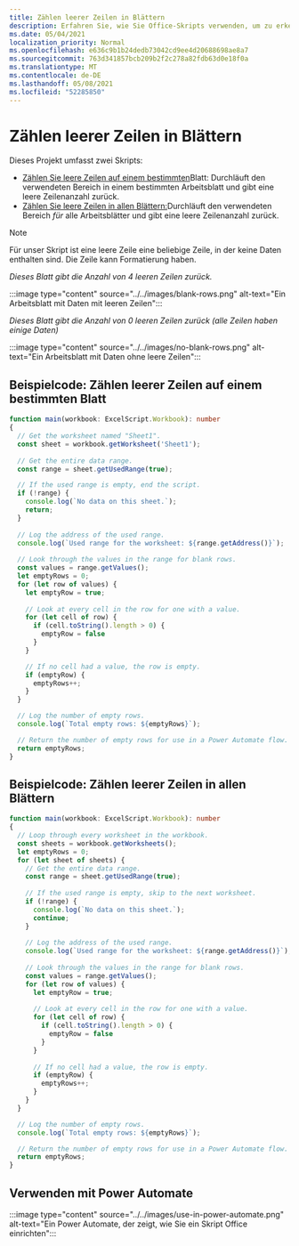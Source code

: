 ```yaml
---
title: Zählen leerer Zeilen in Blättern
description: Erfahren Sie, wie Sie Office-Skripts verwenden, um zu erkennen, ob leere Zeilen anstelle von Daten in Arbeitsblättern vorhanden sind, und melden Sie dann die Anzahl leerer Zeilen, die in einem Power Automate werden sollen.
ms.date: 05/04/2021
localization_priority: Normal
ms.openlocfilehash: e636c9b1b24dedb73042cd9ee4d20688698ae8a7
ms.sourcegitcommit: 763d341857bcb209b2f2c278a82fdb63d0e18f0a
ms.translationtype: MT
ms.contentlocale: de-DE
ms.lasthandoff: 05/08/2021
ms.locfileid: "52285850"
---
```

# <a name="count-blank-rows-on-sheets"></a>Zählen leerer Zeilen in Blättern

Dieses Projekt umfasst zwei Skripts:

* [Zählen Sie leere Zeilen auf einem bestimmten](#sample-code-count-blank-rows-on-a-given-sheet)Blatt: Durchläuft den verwendeten Bereich in einem bestimmten Arbeitsblatt und gibt eine leere Zeilenanzahl zurück.
* [Zählen Sie leere Zeilen in allen Blättern:](#sample-code-count-blank-rows-on-all-sheets)Durchläuft den verwendeten Bereich _für_ alle Arbeitsblätter und gibt eine leere Zeilenanzahl zurück.

> [!NOTE]
> Für unser Skript ist eine leere Zeile eine beliebige Zeile, in der keine Daten enthalten sind. Die Zeile kann Formatierung haben.

_Dieses Blatt gibt die Anzahl von 4 leeren Zeilen zurück._

:::image type="content" source="../../images/blank-rows.png" alt-text="Ein Arbeitsblatt mit Daten mit leeren Zeilen":::

_Dieses Blatt gibt die Anzahl von 0 leeren Zeilen zurück (alle Zeilen haben einige Daten)_

:::image type="content" source="../../images/no-blank-rows.png" alt-text="Ein Arbeitsblatt mit Daten ohne leere Zeilen":::

## <a name="sample-code-count-blank-rows-on-a-given-sheet"></a>Beispielcode: Zählen leerer Zeilen auf einem bestimmten Blatt

```TypeScript
function main(workbook: ExcelScript.Workbook): number
{
  // Get the worksheet named "Sheet1".
  const sheet = workbook.getWorksheet('Sheet1'); 
  
  // Get the entire data range.
  const range = sheet.getUsedRange(true);

  // If the used range is empty, end the script.
  if (!range) {
    console.log(`No data on this sheet.`);
    return;
  }
  
  // Log the address of the used range.
  console.log(`Used range for the worksheet: ${range.getAddress()}`);
    
  // Look through the values in the range for blank rows.
  const values = range.getValues();
  let emptyRows = 0;
  for (let row of values) {
    let emptyRow = true;
    
    // Look at every cell in the row for one with a value.
    for (let cell of row) {
      if (cell.toString().length > 0) {
        emptyRow = false
      }
    }

    // If no cell had a value, the row is empty.
    if (emptyRow) {
      emptyRows++;
    }
  }

  // Log the number of empty rows.
  console.log(`Total empty rows: ${emptyRows}`);

  // Return the number of empty rows for use in a Power Automate flow.
  return emptyRows;
}
```

## <a name="sample-code-count-blank-rows-on-all-sheets"></a>Beispielcode: Zählen leerer Zeilen in allen Blättern

```TypeScript
function main(workbook: ExcelScript.Workbook): number
{
  // Loop through every worksheet in the workbook.
  const sheets = workbook.getWorksheets();
  let emptyRows = 0;
  for (let sheet of sheets) {     
    // Get the entire data range.
    const range = sheet.getUsedRange(true);
  
    // If the used range is empty, skip to the next worksheet.
    if (!range) {
      console.log(`No data on this sheet.`);
      continue;
    }
    
    // Log the address of the used range.
    console.log(`Used range for the worksheet: ${range.getAddress()}`);
      
    // Look through the values in the range for blank rows.
    const values = range.getValues();
    for (let row of values) {
      let emptyRow = true;
      
      // Look at every cell in the row for one with a value.
      for (let cell of row) {
        if (cell.toString().length > 0) {
          emptyRow = false
        }
      }
  
      // If no cell had a value, the row is empty.
      if (emptyRow) {
        emptyRows++;
      }
    }
  }

  // Log the number of empty rows.
  console.log(`Total empty rows: ${emptyRows}`);

  // Return the number of empty rows for use in a Power Automate flow.
  return emptyRows;
}
```

## <a name="use-with-power-automate"></a>Verwenden mit Power Automate

:::image type="content" source="../../images/use-in-power-automate.png" alt-text="Ein Power Automate, der zeigt, wie Sie ein Skript Office einrichten":::
